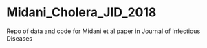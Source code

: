 # Midani_Cholera_JID_2018
Repo of data and code for Midani et al paper in Journal of Infectious Diseases
